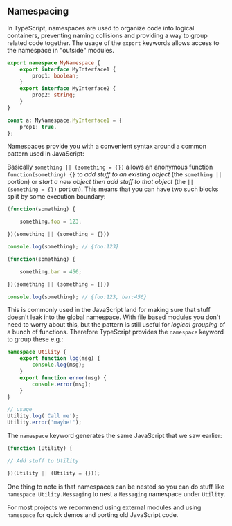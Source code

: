 ## Namespacing

In TypeScript, namespaces are used to organize code into logical containers, preventing naming collisions and providing a way to group related code together.
The usage of the `export` keywords allows access to the namespace in "outside" modules.

```typescript
export namespace MyNamespace {
    export interface MyInterface1 {
        prop1: boolean;
    }
    export interface MyInterface2 {
        prop2: string;
    }
}

const a: MyNamespace.MyInterface1 = {
    prop1: true,
};
```

Namespaces provide you with a convenient syntax around a common pattern used in JavaScript:

Basically `something || (something = {})` allows an anonymous function `function(something) {}` to *add stuff to an existing object* (the `something ||` portion) or *start a new object then add stuff to that object* (the `|| (something = {})` portion). This means that you can have two such blocks split by some execution boundary:

```ts
(function(something) {

    something.foo = 123;

})(something || (something = {}))

console.log(something); // {foo:123}

(function(something) {

    something.bar = 456;

})(something || (something = {}))

console.log(something); // {foo:123, bar:456}

```

This is commonly used in  the JavaScript land for making sure that stuff doesn't leak into the global namespace. With file based modules you don't need to worry about this, but the pattern is still useful for *logical grouping* of a bunch of functions. Therefore TypeScript provides the `namespace` keyword to group these e.g.:

```ts
namespace Utility {
    export function log(msg) {
        console.log(msg);
    }
    export function error(msg) {
        console.error(msg);
    }
}

// usage
Utility.log('Call me');
Utility.error('maybe!');
```

The `namespace` keyword generates the same JavaScript that we saw earlier:

```ts
(function (Utility) {

// Add stuff to Utility

})(Utility || (Utility = {}));
```

One thing to note is that namespaces can be nested so you can do stuff like `namespace Utility.Messaging` to nest a `Messaging` namespace under `Utility`.

For most projects we recommend using external modules and using `namespace` for quick demos and porting old JavaScript code.
